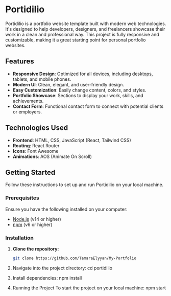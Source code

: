 # Portidilio

Portidilio is a portfolio website template built with modern web technologies. It's designed to help developers, designers, and freelancers showcase their work in a clean and professional way. This project is fully responsive and customizable, making it a great starting point for personal portfolio websites.

## Features

- **Responsive Design**: Optimized for all devices, including desktops, tablets, and mobile phones.
- **Modern UI**: Clean, elegant, and user-friendly design.
- **Easy Customization**: Easily change content, colors, and styles.
- **Portfolio Showcase**: Sections to display your work, skills, and achievements.
- **Contact Form**: Functional contact form to connect with potential clients or employers.

## Technologies Used

- **Frontend**: HTML, CSS, JavaScript (React, Tailwind CSS)
- **Routing**: React Router
- **Icons**: Font Awesome
- **Animations**: AOS (Animate On Scroll)

## Getting Started

Follow these instructions to set up and run Portidilio on your local machine.

### Prerequisites

Ensure you have the following installed on your computer:

- [Node.js](https://nodejs.org/) (v14 or higher)
- [npm](https://www.npmjs.com/) (v6 or higher)

### Installation

1. **Clone the repository:**

   ```bash
   git clone https://github.com/TamaraElyyan/My-Portfolio
   
2. Navigate into the project directory:
cd portidilio

3. Install dependencies:
npm install

4. Running the Project
To start the project on your local machine:
npm start
